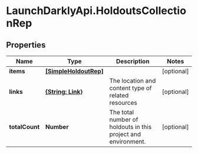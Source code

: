 # LaunchDarklyApi.HoldoutsCollectionRep

## Properties

Name | Type | Description | Notes
------------ | ------------- | ------------- | -------------
**items** | [**[SimpleHoldoutRep]**](SimpleHoldoutRep.md) |  | [optional] 
**links** | [**{String: Link}**](Link.md) | The location and content type of related resources | [optional] 
**totalCount** | **Number** | The total number of holdouts in this project and environment. | [optional] 


